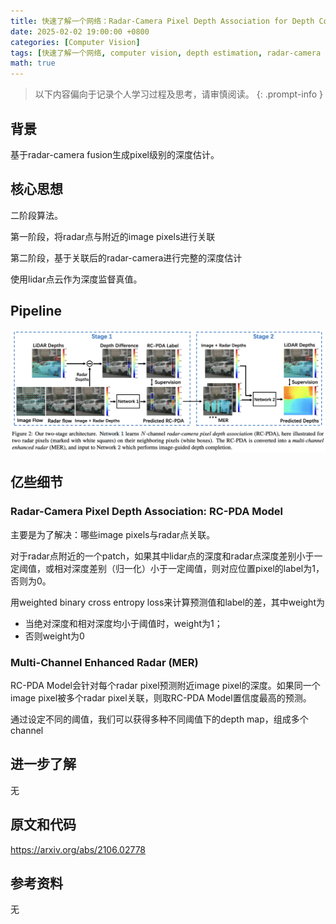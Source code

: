 ```yaml
---
title: 快速了解一个网络：Radar-Camera Pixel Depth Association for Depth Completion
date: 2025-02-02 19:00:00 +0800
categories: [Computer Vision]
tags: [快速了解一个网络, computer vision, depth estimation, radar-camera fusion]
math: true
---
```


> 以下内容偏向于记录个人学习过程及思考，请审慎阅读。
{: .prompt-info }

## 背景

基于radar-camera fusion生成pixel级别的深度估计。

## 核心思想

二阶段算法。

第一阶段，将radar点与附近的image pixels进行关联

第二阶段，基于关联后的radar-camera进行完整的深度估计

使用lidar点云作为深度监督真值。

## Pipeline

![rcpda-pipeline](assets/img/rcpda-pipeline.png)

## 亿些细节

### Radar-Camera Pixel Depth Association: RC-PDA Model

主要是为了解决：哪些image pixels与radar点关联。

对于radar点附近的一个patch，如果其中lidar点的深度和radar点深度差别小于一定阈值，或相对深度差别（归一化）小于一定阈值，则对应位置pixel的label为1，否则为0。

用weighted binary cross entropy loss来计算预测值和label的差，其中weight为

- 当绝对深度和相对深度均小于阈值时，weight为1；
- 否则weight为0

### Multi-Channel Enhanced Radar (MER)

RC-PDA Model会针对每个radar pixel预测附近image pixel的深度。如果同一个image pixel被多个radar pixel关联，则取RC-PDA Model置信度最高的预测。

通过设定不同的阈值，我们可以获得多种不同阈值下的depth map，组成多个channel

## 进一步了解

无

## 原文和代码

<https://arxiv.org/abs/2106.02778>

## 参考资料

无